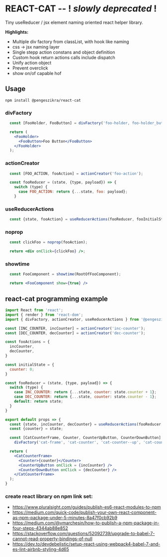 # REACT-CAT -- ! *slowly deprecated* !
Tiny useReducer / jsx element naming oriented react helper library.

**Highlights:**
- Multiple div factory from classList, with hook like naming
- css -> jsx naming layer
- Single stepp action constans and object definition
- Custom hook return actions calls include dispatch
- Unify action object
- Prevent overclick
- show on/of capable hof

## Usage
```npm install @pengeszikra/react-cat```

### divFactory
```jsx
  const [FooHolder, FooButton] = divFactory('foo-holder, foo-holder_button');

  return (
    <FooHolder>
      <FooButton>Foo Button</FooButton>
    </FooHolder>
  );
```

### actionCreator
```jsx
  const [FOO_ACTION, fooAction] = actionCreator('foo-action');

  const fooReducer = (state, {type, payload}) => {
    switch (type) {
      case FOO_ACTION: return {...state, foo: payload};
    }
```

### useReducerActions
```jsx
  const {state, fooAction} = useReducerActions(fooReducer, fooInitialState, {fooAction});
```

### noprop
```jsx
  const clickFoo = noprop(fooAction);

  return <div onClick={clickFoo} />;
```

### showtime
```jsx
  const FooComponent = showtime(RootOfFooComponent);

  return <FooComponent show={true} />
```

## react-cat programming example

```jsx
import React from 'react';
import { render } from 'react-dom';
import { divFactory, actionCreator, useReducerActions } from '@pengeszikra/react-cat';

const [INC_COUNTER, incCounter] = actionCreator('inc-counter');
const [DEC_COUNTER, decCounter] = actionCreator('dec-counter');

const fooActions = {
  incCounter,
  decCounter,
}

const initialState = {
  counter: 0;
}

const fooReducer = (state, {type, payload}) => {
  switch (type) {
    case INC_COUNTER: return {...state, counter: state.counter + 1};
    case DEC_COUNTER: return {...state, counter: state.counter - 1};
    default: return state;
  }
}

export default props => {
  const {state, incCounter, decCounter} = useReducerActions(fooReducer, initialState, fooActions);
  const {counter} = state;

  const [CatCounterFrame, Counter, CounterUpButton, CounterDownButton] = 
    divFactory('cat-frame', 'cat-counter', 'cat-counter--up', 'cat-counter--down');

  return (
    <CatCounterFrame>
      <Counter>{counter}</Counter>
      <CounterUpButton onClick = {incCounter} />
      <CounterDownButton onClick = {decCounter} />
    </CatCounterFrame>
  );
}
```

### create react library on npm link set: 
- <https://www.pluralsight.com/guides/publish-es6-react-modules-to-npm> 
- <https://medium.com/quick-code/publish-your-own-react-component-as-npm-package-under-5-minutes-8a47f0cb92b9>
- <https://medium.com/@vmarchesin/how-to-publish-a-npm-package-in-four-steps-4344ab88e852>
- <https://stackoverflow.com/questions/52092739/upgrade-to-babel-7-cannot-read-property-bindings-of-null>
- <https://dev.to/devdebelistic/setup-react-using-webpack4-babel-7-and-es-lint-airbnb-styling-4d65>
